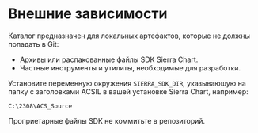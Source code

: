 # Внешние зависимости

Каталог предназначен для локальных артефактов, которые не должны попадать в Git:
- Архивы или распакованные файлы SDK Sierra Chart.
- Частные инструменты и утилиты, необходимые для разработки.

Установите переменную окружения `SIERRA_SDK_DIR`, указывающую на папку с заголовками ACSIL в вашей установке Sierra Chart, например:

```
C:\2308\ACS_Source
```

Проприетарные файлы SDK не коммитьте в репозиторий.

